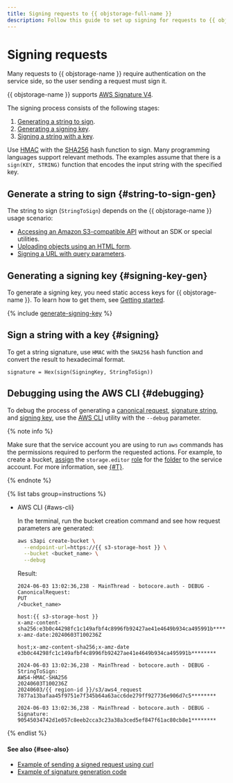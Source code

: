 ```yaml
---
title: Signing requests to {{ objstorage-full-name }}
description: Follow this guide to set up signing for requests to {{ objstorage-name }}.
---
```


# Signing requests


Many requests to {{ objstorage-name }} require authentication on the service side, so the user sending a request must sign it.

{{ objstorage-name }} supports [AWS Signature V4](https://docs.aws.amazon.com/AmazonS3/latest/API/sig-v4-authenticating-requests.html).

The signing process consists of the following stages:

1. [Generating a string to sign](#string-to-sign-gen).
1. [Generating a signing key](#signing-key-gen).
1. [Signing a string with a key](#signing).

Use [HMAC](https://ru.wikipedia.org/wiki/HMAC) with the [SHA256](https://ru.wikipedia.org/wiki/SHA-2) hash function to sign. Many programming languages support relevant methods. The examples assume that there is a `sign(KEY, STRING)` function that encodes the input string with the specified key.

## Generate a string to sign {#string-to-sign-gen}

The string to sign (`StringToSign`) depends on the {{ objstorage-name }} usage scenario:

* [Accessing an Amazon S3-compatible API](./index.md) without an SDK or special utilities.
* [Uploading objects using an HTML form](../concepts/presigned-post-forms.md).
* [Signing a URL with query parameters](../concepts/pre-signed-urls.md).

## Generating a signing key {#signing-key-gen}

To generate a signing key, you need static access keys for {{ objstorage-name }}. To learn how to get them, see [Getting started](index.md#before-you-begin).

{% include [generate-signing-key](../../_includes/storage/generate-signing-key.md) %}

## Sign a string with a key {#signing}

To get a string signature, use `HMAC` with the `SHA256` hash function and convert the result to hexadecimal format.

```text
signature = Hex(sign(SigningKey, StringToSign))
```

## Debugging using the AWS CLI {#debugging}

To debug the process of generating a [canonical request](../concepts/pre-signed-urls.md#canonical-request), [signature string](../concepts/pre-signed-urls.md#composing-string-to-sign), and [signing key](../concepts/pre-signed-urls.md#signing-key-gen), use the [AWS CLI](../tools/aws-cli.md) utility with the `--debug` parameter. 

{% note info %}

Make sure that the service account you are using to run `aws` commands has the permissions required to perform the requested actions. For example, to create a bucket, [assign](../../iam/operations/sa/assign-role-for-sa.md) the `storage.editor` [role](../security/index.md#storage-uploader) for the [folder](../../resource-manager/concepts/resources-hierarchy.md#folder) to the service account. For more information, see [{#T}](../security/overview.md).

{% endnote %}

{% list tabs group=instructions %}

- AWS CLI {#aws-cli}

  In the terminal, run the bucket creation command and see how request parameters are generated:

  ```bash
  aws s3api create-bucket \
    --endpoint-url=https://{{ s3-storage-host }} \
    --bucket <bucket_name> \
    --debug
  ```

  Result:

  ```text
  2024-06-03 13:02:36,238 - MainThread - botocore.auth - DEBUG - CanonicalRequest:
  PUT
  /<bucket_name>

  host:{{ s3-storage-host }}
  x-amz-content-sha256:e3b0c44298fc1c149afbf4c8996fb92427ae41e4649b934ca495991b********
  x-amz-date:20240603T100236Z

  host;x-amz-content-sha256;x-amz-date
  e3b0c44298fc1c149afbf4c8996fb92427ae41e4649b934ca495991b********

  2024-06-03 13:02:36,238 - MainThread - botocore.auth - DEBUG - StringToSign:
  AWS4-HMAC-SHA256
  20240603T100236Z
  20240603/{{ region-id }}/s3/aws4_request
  7877a13bafaa45f9751e7f345b64a63acc6de279ff927736e906d7c5********

  2024-06-03 13:02:36,238 - MainThread - botocore.auth - DEBUG - Signature:
  90545034742d1e057c8eeb2cca3c23a38a3ced5ef847f61ac80cb8e1********
  ```

{% endlist %}

#### See also {#see-also}

* [Example of sending a signed request using curl](../api-ref/authentication.md#s3-api-example)
* [Example of signature generation code](../concepts/pre-signed-urls.md#code-examples)